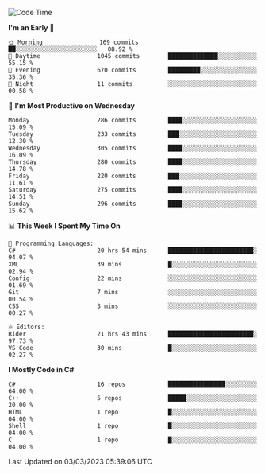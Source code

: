<!--START_SECTION:waka-->
![Code Time](http://img.shields.io/badge/Code%20Time-963%20hrs%2016%20mins-blue)

**I'm an Early 🐤** 

```text
🌞 Morning                169 commits         ██░░░░░░░░░░░░░░░░░░░░░░░   08.92 % 
🌆 Daytime                1045 commits        ██████████████░░░░░░░░░░░   55.15 % 
🌃 Evening                670 commits         █████████░░░░░░░░░░░░░░░░   35.36 % 
🌙 Night                  11 commits          ░░░░░░░░░░░░░░░░░░░░░░░░░   00.58 % 
```
📅 **I'm Most Productive on Wednesday** 

```text
Monday                   286 commits         ████░░░░░░░░░░░░░░░░░░░░░   15.09 % 
Tuesday                  233 commits         ███░░░░░░░░░░░░░░░░░░░░░░   12.30 % 
Wednesday                305 commits         ████░░░░░░░░░░░░░░░░░░░░░   16.09 % 
Thursday                 280 commits         ████░░░░░░░░░░░░░░░░░░░░░   14.78 % 
Friday                   220 commits         ███░░░░░░░░░░░░░░░░░░░░░░   11.61 % 
Saturday                 275 commits         ████░░░░░░░░░░░░░░░░░░░░░   14.51 % 
Sunday                   296 commits         ████░░░░░░░░░░░░░░░░░░░░░   15.62 % 
```


📊 **This Week I Spent My Time On** 

```text
💬 Programming Languages: 
C#                       20 hrs 54 mins      ████████████████████████░   94.07 % 
XML                      39 mins             █░░░░░░░░░░░░░░░░░░░░░░░░   02.94 % 
Config                   22 mins             ░░░░░░░░░░░░░░░░░░░░░░░░░   01.69 % 
Git                      7 mins              ░░░░░░░░░░░░░░░░░░░░░░░░░   00.54 % 
CSS                      3 mins              ░░░░░░░░░░░░░░░░░░░░░░░░░   00.27 % 

🔥 Editors: 
Rider                    21 hrs 43 mins      ████████████████████████░   97.73 % 
VS Code                  30 mins             █░░░░░░░░░░░░░░░░░░░░░░░░   02.27 % 
```

**I Mostly Code in C#** 

```text
C#                       16 repos            ████████████████░░░░░░░░░   64.00 % 
C++                      5 repos             █████░░░░░░░░░░░░░░░░░░░░   20.00 % 
HTML                     1 repo              █░░░░░░░░░░░░░░░░░░░░░░░░   04.00 % 
Shell                    1 repo              █░░░░░░░░░░░░░░░░░░░░░░░░   04.00 % 
C                        1 repo              █░░░░░░░░░░░░░░░░░░░░░░░░   04.00 % 
```




 Last Updated on 03/03/2023 05:39:06 UTC
<!--END_SECTION:waka-->
